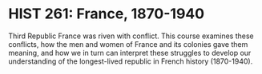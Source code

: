 # HIST 261: France, 1870-1940

Third Republic France was riven with conflict. This course examines these conflicts, how the men and women of France and its colonies gave them meaning, and how we in turn can interpret these struggles to develop our understanding of the longest-lived republic in French history (1870-1940).